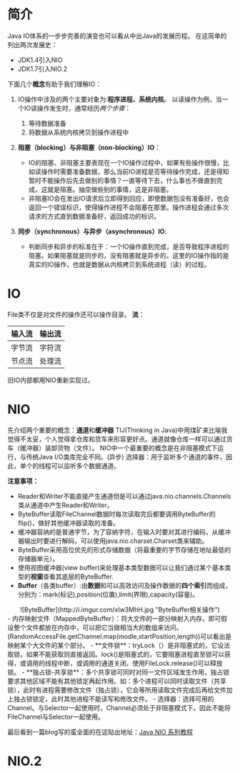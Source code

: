 # 简介
Java IO体系的一步步完善的演变也可以看从中出Java的发展历程。
在这简单的列出两次发展史：
- JDK1.4引入NIO
- JDK1.7引入NIO.2

下面几个**概念**有助于我们理解IO：
1. IO操作中涉及的两个主要对象为:**程序进程、系统内核**。
	以读操作为例，当一个IO读操作发生时，通常经历*两个步骤*：
	1. 等待数据准备
	2. 将数据从系统内核拷贝到操作进程中

2. **阻塞（blocking）与非阻塞（non-blocking）IO**：
	- IO的阻塞、非阻塞主要表现在一个IO操作过程中，如果有些操作很慢，比如读操作时需要准备数据，那么当前IO进程是否等待操作完成，还是得知暂时不能操作后先去做别的事情？一直等待下去，什么事也不做直到完成，这就是阻塞。抽空做些别的事情，这是非阻塞。
	- 非阻塞IO会在发出IO请求后立即得到回应，即使数据包没有准备好，也会返回一个错误标识，使得操作进程不会阻塞在那里。操作进程会通过多次请求的方式直到数据准备好，返回成功的标识。
3. **同步（synchronous）与异步（asynchronous）IO**:
	- 判断同步和异步的标准在于：一个IO操作直到完成，是否导致程序进程的阻塞。如果阻塞就是同步的，没有阻塞就是异步的。这里的IO操作指的是真实的IO操作，也就是数据从内核拷贝到系统进程（读）的过程。	 

# IO
File类不仅是对文件的操作还可以操作目录。
**流**：

| 输入流 | 输出流  |
| -------| ------ |
| 字节流 | 字符流 |
| 节点流 | 处理流 |	装饰者模式

旧IO内部都用NIO重新实现过。

# NIO
先介绍两个重要的概念：**通道**和**缓冲器**
TIJ(Thinking in Java)中用煤矿来比喻我觉得不太妥，个人觉得拿仓库和货车来形容更好点。通道就像仓库一样可以通过货车（缓冲器）装卸货物（文件）。
NIO中一个最重要的概念是在非阻塞模式下运行，与传统Java I/O类库完全不同。(异步)
选择器：用于监听多个通道的事件，因此，单个的线程可以监听多个数据通道。

**注意事项：**
- Reader和Writer不能直接产生通道但是可以通过java.nio.channels.Channels类从通道中产生Reader和Writer。
- ByteBuffer读取FileChannel数据时每次读取完后都要调用ByteBuffer的flip()，做好其他缓冲器读取的准备。
- 缓冲器容纳的是普通字节，为了容纳字符，在输入时要对其进行编码，从缓冲器输出时要进行解码，可以使用java.nio.charset.Charset类来辅助。
- ByteBuffer采用高位优先的形式存储数据（将最重要的字节存储在地址最低的存储器单元）。
- 使用视图缓冲器(view buffer)来处理基本类型数据可以让我们通过某个基本类型的**视窗**查看其底层的ByteBuffer.
- **Buffer**（各类buffer）:由**数据**和可以高效访问及操作数据的**四个索引**而组成，分别为：mark(标记),position(位置),limit(界限),capacity(容量)。
<center>
![ByteBuffer](http://i.imgur.com/xIw3MhH.jpg "ByteBuffer相关操作")
</center>
- 内存映射文件（MappedByteBuffer）：将大文件的一部分映射入内存，即可假设整个文件都放在内存中，可以把它当做相当大的数组来访问。(RandomAccessFile.getChannel.map(modle,startPosition,length))可以看出是映射某个大文件的某个部分。
- **文件锁**：tryLock（）是非阻塞式的，它设法取锁，如果不能获取则直接返回。lock()是阻塞式的，它要阻塞进程直至锁可以获得，或调用的线程中断，或调用的通道关闭。使用FileLock.release()可以释放锁。
- **独占锁-共享锁**：多个共享锁可同时对同一文件区域发生作用，独占锁要求其他区域不能有其他锁定再起作用。如：多个进程可以同时读取文件（共享锁），此时有进程需要修改文件（独占锁），它会等所用读取文件完成后再给文件加上独占锁锁定，此时其他进程不能读写和修改文件。
- 选择器：选择可用的Channel。与Selector一起使用时，Channel必须处于非阻塞模式下。因此不能将FileChannel与Selector一起使用。

最后看到一篇blog写的蛮全面的在这贴出地址：[Java NIO 系列教程](http://www.iteye.com/magazines/132-Java-NIO "Java NIO 系列教程")

# NIO.2

